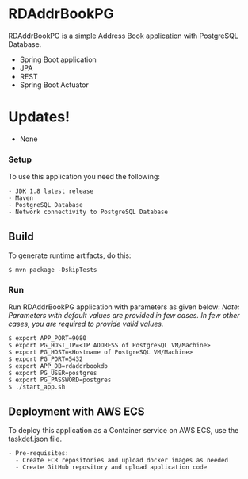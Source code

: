 # RDAddrBookPG

RDAddrBookPG is a simple Address Book application with PostgreSQL Database.

  - Spring Boot application
  - JPA
  - REST
  - Spring Boot Actuator

# Updates!

  - None

### Setup

To use this application you need the following:

    - JDK 1.8 latest release
    - Maven
    - PostgreSQL Database
    - Network connectivity to PostgreSQL Database

## Build
To generate runtime artifacts, do this:
```
$ mvn package -DskipTests
```

### Run
Run RDAddrBookPG application with parameters as given below:
*Note: Parameters with default values are provided in few cases. In few other cases, you are required to provide valid values.*
```
$ export APP_PORT=9080
$ export PG_HOST_IP=<IP ADDRESS of PostgreSQL VM/Machine>
$ export PG_HOST=<Hostname of PostgreSQL VM/Machine>
$ export PG_PORT=5432
$ export APP_DB=rdaddrbookdb
$ export PG_USER=postgres
$ export PG_PASSWORD=postgres
$ ./start_app.sh
```

## Deployment with AWS ECS
To deploy this application as a Container service on AWS ECS, use the taskdef.json file.

    - Pre-requisites:
      - Create ECR repositories and upload docker images as needed
      - Create GitHub repository and upload application code
